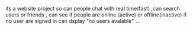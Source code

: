 its a website project so can people chat with real time(fast) ,can search users or friends , can see if people are online (active) or offline(inactive) if no user are signed in 
can dsplay "no users avalable" ...
